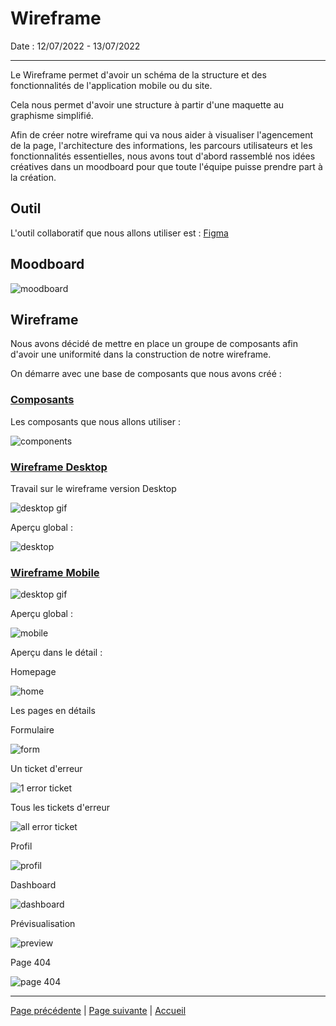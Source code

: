 # Wireframe

Date : 12/07/2022 - 13/07/2022
___

Le Wireframe permet d'avoir un schéma de la structure et des fonctionnalités de l'application mobile ou du site.

Cela nous permet d'avoir une structure à partir d'une maquette au graphisme simplifié.

Afin de créer notre wireframe qui va nous aider à visualiser l'agencement de la page, l'architecture des informations, les parcours utilisateurs et les fonctionnalités essentielles, nous avons tout d'abord rassemblé nos idées créatives dans un moodboard pour que toute l'équipe puisse prendre part à la création.

## Outil

L'outil collaboratif que nous allons utiliser est :
[Figma](https://www.figma.com/)

## Moodboard

![moodboard](../../Images/mood.gif)

## Wireframe

Nous avons décidé de mettre en place un groupe de composants afin d'avoir une uniformité dans la construction de notre wireframe.

On démarre avec une base de composants que nous avons créé :

### <u>Composants</u>

Les composants que nous allons utiliser :

![components](../../Images/component.png)

### <u>Wireframe Desktop</u>

Travail sur le wireframe version Desktop

![desktop gif](../../Images/wireframe.gif)

Aperçu global :

![desktop](../../Images/wireframe.jpg)

### <u>Wireframe Mobile</u>

![desktop gif](../../Images/wireframemobile.gif)

Aperçu global :

![mobile](../../Images/mobile.PNG)

Aperçu dans le détail :

Homepage

![home](../../Images/home.gif)

Les pages en détails

Formulaire

![form](../../Images/form-desktop.PNG)

Un ticket d'erreur

![1 error ticket](../../Images/desktoperror.PNG)

Tous les tickets d'erreur

![all error ticket](../../Images/desktop-errors.PNG)

Profil

![profil](../../Images/profile.PNG)

Dashboard

![dashboard](../../Images/dashboard.jpg)

Prévisualisation

![preview](../../Images/preview.jpg)

Page 404

![page 404](../../Images/404.jpg)

___

[Page précédente](./03_Fonctionnalites.md) | [Page suivante](./05_MCD_MLD_MPD.md) | [Accueil](../../README.md)
